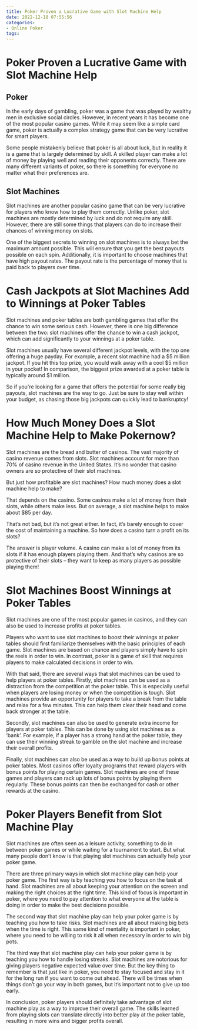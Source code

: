 ```yaml
---
title: Poker Proven a Lucrative Game with Slot Machine Help
date: 2022-12-18 07:55:56
categories:
- Online Poker
tags:
---
```



#  Poker Proven a Lucrative Game with Slot Machine Help

 ## Poker

In the early days of gambling, poker was a game that was played by wealthy men in exclusive social circles. However, in recent years it has become one of the most popular casino games. While it may seem like a simple card game, poker is actually a complex strategy game that can be very lucrative for smart players.

Some people mistakenly believe that poker is all about luck, but in reality it is a game that is largely determined by skill. A skilled player can make a lot of money by playing well and reading their opponents correctly. There are many different variants of poker, so there is something for everyone no matter what their preferences are.

## Slot Machines

Slot machines are another popular casino game that can be very lucrative for players who know how to play them correctly. Unlike poker, slot machines are mostly determined by luck and do not require any skill. However, there are still some things that players can do to increase their chances of winning money on slots.

One of the biggest secrets to winning on slot machines is to always bet the maximum amount possible. This will ensure that you get the best payouts possible on each spin. Additionally, it is important to choose machines that have high payout rates. The payout rate is the percentage of money that is paid back to players over time.

#  Cash Jackpots at Slot Machines Add to Winnings at Poker Tables

Slot machines and poker tables are both gambling games that offer the chance to win some serious cash. However, there is one big difference between the two: slot machines offer the chance to win a cash jackpot, which can add significantly to your winnings at a poker table.

Slot machines usually have several different jackpot levels, with the top one offering a huge payday. For example, a recent slot machine had a $5 million jackpot. If you hit this top prize, you would walk away with a cool $5 million in your pocket! In comparison, the biggest prize awarded at a poker table is typically around $1 million.

So if you're looking for a game that offers the potential for some really big payouts, slot machines are the way to go. Just be sure to stay well within your budget, as chasing those big jackpots can quickly lead to bankruptcy!

#  How Much Money Does a Slot Machine Help to Make Pokernow?

Slot machines are the bread and butter of casinos. The vast majority of casino revenue comes from slots. Slot machines account for more than 70% of casino revenue in the United States. It’s no wonder that casino owners are so protective of their slot machines.

But just how profitable are slot machines? How much money does a slot machine help to make?

That depends on the casino. Some casinos make a lot of money from their slots, while others make less. But on average, a slot machine helps to make about $85 per day.

That’s not bad, but it’s not great either. In fact, it’s barely enough to cover the cost of maintaining a machine. So how does a casino turn a profit on its slots?

The answer is player volume. A casino can make a lot of money from its slots if it has enough players playing them. And that’s why casinos are so protective of their slots – they want to keep as many players as possible playing them!

#  Slot Machines Boost Winnings at Poker Tables 

Slot machines are one of the most popular games in casinos, and they can also be used to increase profits at poker tables.

Players who want to use slot machines to boost their winnings at poker tables should first familiarize themselves with the basic principles of each game. Slot machines are based on chance and players simply have to spin the reels in order to win. In contrast, poker is a game of skill that requires players to make calculated decisions in order to win.

With that said, there are several ways that slot machines can be used to help players at poker tables. Firstly, slot machines can be used as a distraction from the competition at the poker table. This is especially useful when players are losing money or when the competition is tough. Slot machines provide an opportunity for players to take a break from the table and relax for a few minutes. This can help them clear their head and come back stronger at the table.

Secondly, slot machines can also be used to generate extra income for players at poker tables. This can be done by using slot machines as a ‘bank’. For example, if a player has a strong hand at the poker table, they can use their winning streak to gamble on the slot machine and increase their overall profits.

Finally, slot machines can also be used as a way to build up bonus points at poker tables. Most casinos offer loyalty programs that reward players with bonus points for playing certain games. Slot machines are one of these games and players can rack up lots of bonus points by playing them regularly. These bonus points can then be exchanged for cash or other rewards at the casino.

#  Poker Players Benefit from Slot Machine Play

Slot machines are often seen as a leisure activity, something to do in between poker games or while waiting for a tournament to start. But what many people don’t know is that playing slot machines can actually help your poker game.

There are three primary ways in which slot machine play can help your poker game. The first way is by teaching you how to focus on the task at hand. Slot machines are all about keeping your attention on the screen and making the right choices at the right time. This kind of focus is important in poker, where you need to pay attention to what everyone at the table is doing in order to make the best decisions possible.

The second way that slot machine play can help your poker game is by teaching you how to take risks. Slot machines are all about making big bets when the time is right. This same kind of mentality is important in poker, where you need to be willing to risk it all when necessary in order to win big pots.

The third way that slot machine play can help your poker game is by teaching you how to handle losing streaks. Slot machines are notorious for giving players negative expected value over time. But the key thing to remember is that just like in poker, you need to stay focused and stay in it for the long run if you want to come out ahead. There will be times when things don’t go your way in both games, but it’s important not to give up too early.

In conclusion, poker players should definitely take advantage of slot machine play as a way to improve their overall game. The skills learned from playing slots can translate directly into better play at the poker table, resulting in more wins and bigger profits overall.